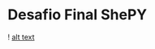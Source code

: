 # Desafio Final ShePY
! [alt text](https://github.com/victoriapaganotto/Desafio-Final-ShePY/blob/logo/desafiobanner.png)
